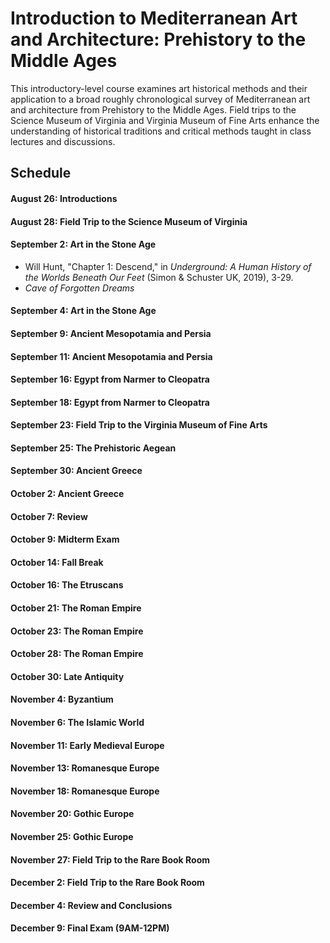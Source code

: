 # Introduction to Mediterranean Art and Architecture: Prehistory to the Middle Ages

This introductory-level course examines art historical methods and their application to a broad roughly chronological survey of Mediterranean art and architecture from Prehistory to the Middle Ages. Field trips to the Science Museum of Virginia and Virginia Museum of Fine Arts enhance the understanding of historical traditions and critical methods taught in class lectures and discussions.

## Schedule
#### August 26: Introductions
#### August 28: Field Trip to the Science Museum of Virginia
#### September 2: Art in the Stone Age
* Will Hunt, "Chapter 1: Descend," in _Underground: A Human History of the Worlds Beneath Our Feet_ (Simon & Schuster UK, 2019), 3-29.
* _Cave of Forgotten Dreams_
#### September 4: Art in the Stone Age
#### September 9: Ancient Mesopotamia and Persia
#### September 11: Ancient Mesopotamia and Persia
#### September 16: Egypt from Narmer to Cleopatra
#### September 18: Egypt from Narmer to Cleopatra
#### September 23: Field Trip to the Virginia Museum of Fine Arts
#### September 25: The Prehistoric Aegean
#### September 30: Ancient Greece
#### October 2: Ancient Greece
#### October 7: Review
#### October 9: Midterm Exam
#### October 14: Fall Break
#### October 16: The Etruscans
#### October 21: The Roman Empire
#### October 23: The Roman Empire
#### October 28: The Roman Empire
#### October 30: Late Antiquity
#### November 4: Byzantium
#### November 6: The Islamic World
#### November 11: Early Medieval Europe
#### November 13: Romanesque Europe
#### November 18: Romanesque Europe
#### November 20: Gothic Europe
#### November 25: Gothic Europe
#### November 27: Field Trip to the Rare Book Room
#### December 2: Field Trip to the Rare Book Room
#### December 4: Review and Conclusions
#### December 9: Final Exam (9AM-12PM)
